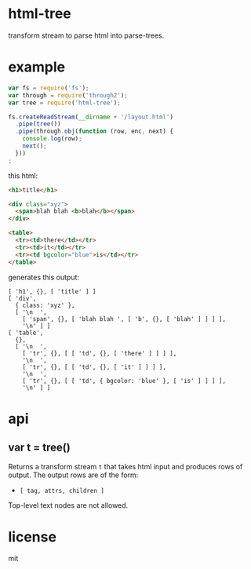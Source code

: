 # html-tree

transform stream to parse html into parse-trees.

# example

```js
var fs = require('fs');
var through = require('through2');
var tree = require('html-tree');

fs.createReadStream(__dirname + '/layout.html')
  .pipe(tree())
  .pipe(through.obj(function (row, enc, next) {
    console.log(row);
    next();
  }))
;
```

this html:

```html
<h1>title</h1>

<div class="xyz">
  <span>blah blah <b>blah</b></span>
</div>

<table>
  <tr><td>there</td></tr>
  <tr><td>it</td></tr>
  <tr><td bgcolor="blue">is</td></tr>
</table>
```

generates this output:

```
[ 'h1', {}, [ 'title' ] ]
[ 'div',
  { class: 'xyz' },
  [ '\n  ',
    [ 'span', {}, [ 'blah blah ', [ 'b', {}, [ 'blah' ] ] ] ],
    '\n' ] ]
[ 'table',
  {},
  [ '\n  ',
    [ 'tr', {}, [ [ 'td', {}, [ 'there' ] ] ] ],
    '\n  ',
    [ 'tr', {}, [ [ 'td', {}, [ 'it' ] ] ] ],
    '\n  ',
    [ 'tr', {}, [ [ 'td', { bgcolor: 'blue' }, [ 'is' ] ] ] ],
    '\n' ] ]
```

# api

## var t = tree()

Returns a transform stream `t` that takes html input and produces rows
of output. The output rows are of the form:

* `[ tag, attrs, children ]`

Top-level text nodes are not allowed.

# license

mit